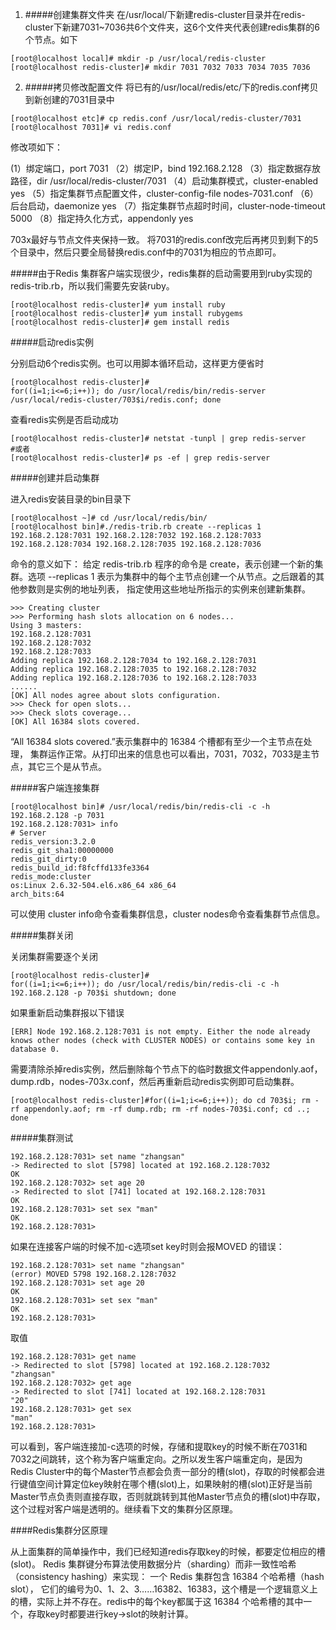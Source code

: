1. #####创建集群文件夹
在/usr/local/下新建redis-cluster目录并在redis-cluster下新建7031~7036共6个文件夹，这6个文件夹代表创建redis集群的6个节点。如下
```
[root@localhost local]# mkdir -p /usr/local/redis-cluster
[root@localhost redis-cluster]# mkdir 7031 7032 7033 7034 7035 7036
```
2. #####拷贝修改配置文件
将已有的/usr/local/redis/etc/下的redis.conf拷贝到新创建的7031目录中
```
[root@localhost etc]# cp redis.conf /usr/local/redis-cluster/7031
[root@localhost 7031]# vi redis.conf
```

修改项如下：

  (1）绑定端口，port 7031
（2）绑定IP，bind 192.168.2.128
（3）指定数据存放路径，dir /usr/local/redis-cluster/7031
（4）启动集群模式，cluster-enabled yes
（5）指定集群节点配置文件，cluster-config-file nodes-7031.conf
（6）后台启动，daemonize yes
（7）指定集群节点超时时间，cluster-node-timeout 5000
（8）指定持久化方式，appendonly yes

703x最好与节点文件夹保持一致。
将7031的redis.conf改完后再拷贝到剩下的5个目录中，然后只要全局替换redis.conf中的7031为相应的节点即可。

#####由于Redis 集群客户端实现很少，redis集群的启动需要用到ruby实现的redis-trib.rb，所以我们需要先安装ruby。
```
[root@localhost redis-cluster]# yum install ruby
[root@localhost redis-cluster]# yum install rubygems
[root@localhost redis-cluster]# gem install redis
```
#####启动redis实例

分别启动6个redis实例。也可以用脚本循环启动，这样更方便省时
```
[root@localhost redis-cluster]#
for((i=1;i<=6;i++)); do /usr/local/redis/bin/redis-server /usr/local/redis-cluster/703$i/redis.conf; done
```
查看redis实例是否启动成功
```
[root@localhost redis-cluster]# netstat -tunpl | grep redis-server
#或者
[root@localhost redis-cluster]# ps -ef | grep redis-server
```
#####创建并启动集群

进入redis安装目录的bin目录下
```
[root@localhost ~]# cd /usr/local/redis/bin/
[root@localhost bin]#./redis-trib.rb create --replicas 1 192.168.2.128:7031 192.168.2.128:7032 192.168.2.128:7033 192.168.2.128:7034 192.168.2.128:7035 192.168.2.128:7036 
```

命令的意义如下：
给定 redis-trib.rb 程序的命令是 create，表示创建一个新的集群。选项 --replicas 1 表示为集群中的每个主节点创建一个从节点。之后跟着的其他参数则是实例的地址列表， 指定使用这些地址所指示的实例来创建新集群。
```
>>> Creating cluster
>>> Performing hash slots allocation on 6 nodes...
Using 3 masters:
192.168.2.128:7031
192.168.2.128:7032
192.168.2.128:7033
Adding replica 192.168.2.128:7034 to 192.168.2.128:7031
Adding replica 192.168.2.128:7035 to 192.168.2.128:7032
Adding replica 192.168.2.128:7036 to 192.168.2.128:7033
......
[OK] All nodes agree about slots configuration.
>>> Check for open slots...
>>> Check slots coverage...
[OK] All 16384 slots covered.
```
“All 16384 slots covered.”表示集群中的 16384 个槽都有至少一个主节点在处理， 集群运作正常。从打印出来的信息也可以看出，7031，7032，7033是主节点，其它三个是从节点。

#####客户端连接集群
```
[root@localhost bin]# /usr/local/redis/bin/redis-cli -c -h 192.168.2.128 -p 7031
192.168.2.128:7031> info
# Server
redis_version:3.2.0
redis_git_sha1:00000000
redis_git_dirty:0
redis_build_id:f8fcffd133fe3364
redis_mode:cluster
os:Linux 2.6.32-504.el6.x86_64 x86_64
arch_bits:64
```
可以使用 cluster info命令查看集群信息，cluster nodes命令查看集群节点信息。

#####集群关闭

关闭集群需要逐个关闭
```
[root@localhost redis-cluster]#
for((i=1;i<=6;i++)); do /usr/local/redis/bin/redis-cli -c -h 192.168.2.128 -p 703$i shutdown; done
```

如果重新启动集群报以下错误
```
[ERR] Node 192.168.2.128:7031 is not empty. Either the node already knows other nodes (check with CLUSTER NODES) or contains some key in database 0.
```
需要清除杀掉redis实例，然后删除每个节点下的临时数据文件appendonly.aof，dump.rdb，nodes-703x.conf，然后再重新启动redis实例即可启动集群。

```
[root@localhost redis-cluster]#for((i=1;i<=6;i++)); do cd 703$i; rm -rf appendonly.aof; rm -rf dump.rdb; rm -rf nodes-703$i.conf; cd ..; done
```

#####集群测试

```
192.168.2.128:7031> set name "zhangsan"
-> Redirected to slot [5798] located at 192.168.2.128:7032
OK
192.168.2.128:7032> set age 20
-> Redirected to slot [741] located at 192.168.2.128:7031
OK
192.168.2.128:7031> set sex "man"
OK
192.168.2.128:7031>
```

如果在连接客户端的时候不加-c选项set key时则会报MOVED 的错误：
```[root@localhost bin]# /usr/local/redis/bin/redis-cli -h 192.168.2.128 -p 7031
192.168.2.128:7031> set name "zhangsan"
(error) MOVED 5798 192.168.2.128:7032
192.168.2.128:7031> set age 20
OK
192.168.2.128:7031> set sex "man"
OK
192.168.2.128:7031>
```

取值

```
192.168.2.128:7031> get name
-> Redirected to slot [5798] located at 192.168.2.128:7032
"zhangsan"
192.168.2.128:7032> get age
-> Redirected to slot [741] located at 192.168.2.128:7031
"20"
192.168.2.128:7031> get sex
"man"
192.168.2.128:7031>
```

可以看到，客户端连接加-c选项的时候，存储和提取key的时候不断在7031和7032之间跳转，这个称为客户端重定向。之所以发生客户端重定向，是因为Redis Cluster中的每个Master节点都会负责一部分的槽(slot)，存取的时候都会进行键值空间计算定位key映射在哪个槽(slot)上，如果映射的槽(slot)正好是当前Master节点负责则直接存取，否则就跳转到其他Master节点负的槽(slot)中存取，这个过程对客户端是透明的。继续看下文的集群分区原理。

####Redis集群分区原理

从上面集群的简单操作中，我们已经知道redis存取key的时候，都要定位相应的槽(slot)。
Redis 集群键分布算法使用数据分片（sharding）而非一致性哈希（consistency hashing）来实现： 一个 Redis 集群包含 16384 个哈希槽（hash slot）， 它们的编号为0、1、2、3……16382、16383，这个槽是一个逻辑意义上的槽，实际上并不存在。redis中的每个key都属于这 16384 个哈希槽的其中一个，存取key时都要进行key->slot的映射计算。